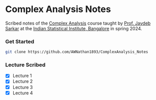 # Complex Analysis Notes

Scribed notes of the [Complex Analysis](https://www.isibang.ac.in/~adean/infsys/database/Bmath/CA.html) course taught by [Prof. Jaydeb Sarkar](https://www.isibang.ac.in/~jay/) at the [Indian Statistical Institute, Bangalore](https://www.isibang.ac.in) in spring 2024.

### Get Started

```bash
git clone https://github.com/AWNathan1893/ComplexAnalysis_Notes
```

### Lecture Scribed

- [x] Lecture 1
- [x] Lecture 2
- [x] Lecture 3
- [x] Lecture 4
